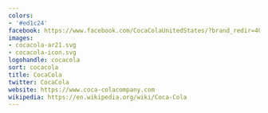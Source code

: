 ```yaml
---
colors:
- '#ed1c24'
facebook: https://www.facebook.com/CocaColaUnitedStates/?brand_redir=40796308305
images:
- cocacola-ar21.svg
- cocacola-icon.svg
logohandle: cocacola
sort: cocacola
title: CocaCola
twitter: CocaCola
website: https://www.coca-colacompany.com
wikipedia: https://en.wikipedia.org/wiki/Coca-Cola
---
```

